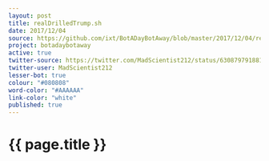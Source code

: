 ```yaml
---
layout: post
title: realDrilledTrump.sh
date: 2017/12/04
source: https://github.com/ixt/BotADayBotAway/blob/master/2017/12/04/realDrilledTrump.sh
project: botadaybotaway
active: true
twitter-source: https://twitter.com/MadScientist212/status/630879791881662464
twitter-user: MadScientist212
lesser-bot: true
colour: "#080808"
word-color: "#AAAAAA"
link-color: "white"
published: true
---
```

# {{ page.title }} 
